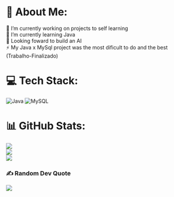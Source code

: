 # 💫 About Me:
🔭 I’m currently working on projects to self learning<br>🌱 I’m currently learning Java<br>💬 Looking foward to build an AI<br>⚡ My Java x MySql project was the most dificult to do and the best (Trabalho-Finalizado)


# 💻 Tech Stack:
![Java](https://img.shields.io/badge/java-%23ED8B00.svg?style=for-the-badge&logo=java&logoColor=white) ![MySQL](https://img.shields.io/badge/mysql-%2300f.svg?style=for-the-badge&logo=mysql&logoColor=white)
# 📊 GitHub Stats:
![](https://github-readme-stats.vercel.app/api?username=nichbrosa&theme=dark&hide_border=false&include_all_commits=false&count_private=false)<br/>
![](https://github-readme-streak-stats.herokuapp.com/?user=nichbrosa&theme=dark&hide_border=false)<br/>
![](https://github-readme-stats.vercel.app/api/top-langs/?username=nichbrosa&theme=dark&hide_border=false&include_all_commits=false&count_private=false&layout=compact)

### ✍️ Random Dev Quote
![](https://quotes-github-readme.vercel.app/api?type=horizontal&theme=radical)

<!-- Proudly created with GPRM ( https://gprm.itsvg.in ) -->
